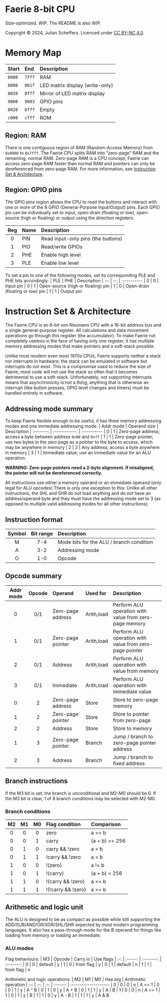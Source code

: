 
# Faerie 8-bit CPU
Size-optimized. WIP. The README is also WIP.

Copyright © 2024, Julian Scheffers. Licenced under [CC BY-NC 4.0](https://creativecommons.org/licenses/by-nc/4.0/).



# Memory Map
| Start  | End    | Description
| :----- | :----- | :----------
| `0000` | `7fff` | RAM
| `8000` | `801f` | LED matrix display (write-only)
| `8020` | `8fff` | Mirror of LED matrix display
| `9000` | `9003` | GPIO pins
| `8020` | `bfff` | Empty
| `c000` | `cfff` | ROM

## Region: RAM
There is one contiguous region of RAM (Random-Access Memory) from `0x0000` to `0x7fff`. The Faerie CPU splits RAM into "zero-page" RAM and the remaining, normal RAM.
Zero-page RAM is a CPU concept; Faerie can access zero-page RAM faster than normal RAM and pointers can only be dereferenced from zero-page RAM.
For more information, see [Instruction Set & Architecture](#instruction-set--architecture).

## Region: GPIO pins
The GPIO pins region allows the CPU to read the buttons and interact with one or more of the 8 GPIO (General-Purpose Input/Output) pins. Each GPIO pin can be individually set to input, open-drain (floating or low), open-source (high or floating) or output using the direction registers.

| Reg | Name | Description
| :-: | :--- | :----------
|  0  | PIN  | Read input-only pins (the buttons)
|  1  | PIO  | Read/write GPIOs
|  2  | PHE  | Enable high level
|  3  | PLE  | Enable low level

To set a pin to one of the following modes, set its corresponding PLE and PHE bits accordingly:
| PLE | PHE | Description
| :-: | :-: | :----------
|  0  |  0  | Input pin
|  0  |  1  | Open-source (high or floating) pin
|  1  |  0  | Open-drain (floating or low) pin
|  1  |  1  | Output pin



# Instruction Set & Architecture
The Faerie CPU is an 8-bit von Neumann CPU with a 16-bit address bus and a single general-purpose register.
All calculations and data movement operations go through this register (the accumulator).
To make Faerie not completely useless in the face of having only one register, it has multiple memory addressing modes that make pointers and a soft-stack possible.

Unlike most modern even most 1970s CPUs, Faerie supports neither a stack nor interrupts in hardware; the stack can be emulated in software but interrupts do not exist.
This is a compromise used to reduce the size of Faerie; most code will not use the stack so often that it becomes detrimental to use a soft-stack.
Unfortunately, not supporting interrupts means that asynchronicity is not a thing; anything that is otherwise an interrupt (like button presses, GPIO level changes and timers) must be handled entirely in software.

## Addressing mode summary
To keep Faerie flexible enough to be useful, it has three memory addressing modes and one immediate addressing mode:
| Addr mode | Operand size  | Description
| :-------: | :-----------: | :----------
|     0     |       1       | Zero-page address; access a byte between address `0x00` and `0xff`
|     1     |       1       | Zero-page pointer; use two bytes in the zero page as a pointer to the byte to access, which may be anywhere in memory
|     2     |       2       | Any address; access a byte anywhere in memory
|     3     |       1       | Immediate value; use an immediate value for an ALU operation.

**WARNING: Zero-page pointers need a 2-byte alignment. If misaligned, the pointer will not be dereferenced correctly.**

All instructions use either a memory operand or an immediate operand (only legal for ALU opcodes)
There is only one exception to this: Unlike all other instructions, the SHL and SHR do not load anything and do not have an address/operand byte and they must have the addressing mode set to 3 (as opposed to multiple valid addressing modes for all other instructions).



## Instruction format
| Symbol | Bit range | Description
| :----: | :-------: | :----------
|   M    |    7-4    | Mode bits for the ALU / branch condition
|   A    |    3-2    | Addressing mode
|   O    |    1-0    | Opcode

## Opcode summary
| Addr mode | Opcode  | Operand           | Used for   | Description
| :-------: | :-----: | :---------------- | :--------- | :----------
|     0     |   0/1   | Zero-page address | Arith,load | Perform ALU operation with value from zero-page memory
|     1     |   0/1   | Zero-page pointer | Arith,load | Perform ALU operation with value from zero-page pointer
|     2     |   0/1   | Address           | Arith,load | Perform ALU operation with value from memory
|     3     |   0/1   | Immediate         | Arith,load | Perform ALU operation with immediate value
|     0     |    2    | Zero-page address | Store      | Store to zero-page memory
|     1     |    2    | Zero-page pointer | Store      | Store to pointer from zero-page
|     2     |    2    | Address           | Store      | Store to memory
|     1     |    3    | Zero-page pointer | Branch     | Jump / branch to zero-page pointer address
|     2     |    3    | Address           | Branch     | Jump / branch to fixed address



## Branch instructions
If the M3 bit is set, the branch is unconditional and M2-M0 should be 0. If the M3 bit is clear, 1 of 8 branch conditions may be selected with M2-M0.

### Branch conditions
| M2  | M1  | M0  | Flag condition     | Comparison
| :-: | :-: | :-: | :----------------- | :---------
|  0  |  0  |  0  | zero               | a == b
|  0  |  0  |  1  | carry              | (a + b) >= 256
|  0  |  1  |  0  | carry && !zero     | a > b
|  0  |  1  |  1  | !carry && !zero    | a < b
|  1  |  0  |  0  | !(zero)            | a != b
|  1  |  0  |  1  | !(carry)           | (a + b) < 256
|  1  |  1  |  0  | !(carry && !zero)  | a <= b
|  1  |  1  |  1  | !(!carry && !zero) | a >= b


## Arithmetic and logic unit
The ALU is designed to be as compact as possible while still supporting the ADD/SUB/AND/OR/XOR/SHL/SHR expected by most modern programming languages. It also has a pass-through mode for the B operand for things like loading from memory or loading an immediate.

### ALU modes
Flag behaviours:
| M3  | Opcode  | Carry in  | Use flags
| :-: | :-----: | :-------: | :-------:
|  0  |    0    |  default  |     y
|  1  |    0    | from flag |     y
|  0  |    1    |  default  |     n
|  1  |    1    | from flag |     n

Arithmetic and logic operations:
| M2  | M1  | M0  | Has arg | Arithmetic operation
| :-: | :-: | :-: | :-----: | :-------------------
|  0  |  0  |  0  |    n    | A << 1
|  0  |  0  |  1  |    y    | A ^ B
|  0  |  1  |  0  |    y    | A + B
|  0  |  1  |  1  |    y    | A \| B
|  1  |  0  |  0  |    n    | A >> 1
|  1  |  0  |  1  |    y    | B
|  1  |  1  |  0  |    y    | A - B
|  1  |  1  |  1  |    y    | A & B
